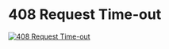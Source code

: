 408 Request Time-out
=============
[![408 Request Time-out](http://vidos.pl/images/player.gif)](http://vidos.pl/408-request-time-out)

 

